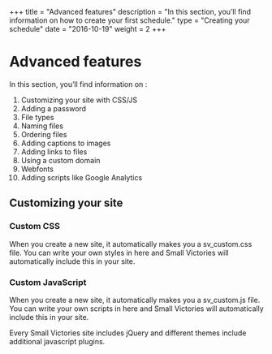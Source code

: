 +++
title           = "Advanced features"
description     = "In this section, you’ll find information on how to create your first schedule."
type         = "Creating your schedule"
date            = "2016-10-19"
weight          = 2
+++

# Advanced features

In this section, you’ll find information on :

1.  Customizing your site with CSS/JS
2.  Adding a password
3.  File types
3.  Naming files
4.  Ordering files
5.  Adding captions to images
6.  Adding links to files
7.  Using a custom domain
8.  Webfonts
9.  Adding scripts like Google Analytics

## Customizing your site

### Custom CSS
When you create a new site, it automatically makes you a sv_custom.css file. You can write your own styles in here and Small Victories will automatically include this in your site.

### Custom JavaScript
When you create a new site, it automatically makes you a sv_custom.js file. You can write your own scripts in here and Small Victories will automatically include this in your site.

Every Small Victories site includes jQuery and different themes include additional javascript plugins.
